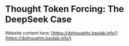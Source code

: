 # Thought Token Forcing: The DeepSeek Case

Website content here: [https://dsthoughts.baulab.info/](https://dsthoughts.baulab.info/)
